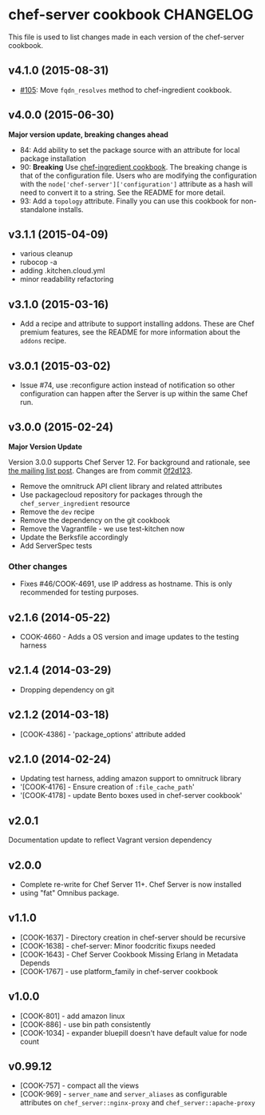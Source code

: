 # chef-server cookbook CHANGELOG

This file is used to list changes made in each version of the chef-server cookbook.

## v4.1.0 (2015-08-31)

- [#105](https://github.com/chef-cookbooks/chef-server): Move `fqdn_resolves` method to chef-ingredient cookbook.

## v4.0.0 (2015-06-30)

**Major version update, breaking changes ahead**

- 84: Add ability to set the package source with an attribute for local package installation
- 90: **Breaking** Use [chef-ingredient cookbook](https://supermarket.chef.io/cookbooks/chef-ingredient). The breaking change is that of the configuration file. Users who are modifying the configuration with the `node['chef-server']['configuration']` attribute as a hash will need to convert it to a string. See the README for more detail.
- 93: Add a `topology` attribute. Finally you can use this cookbook for non-standalone installs.

## v3.1.1 (2015-04-09)

- various cleanup
- rubocop -a
- adding .kitchen.cloud.yml
- minor readability refactoring

## v3.1.0 (2015-03-16)

- Add a recipe and attribute to support installing addons. These are Chef premium features, see the README for more information about the `addons` recipe.

## v3.0.1 (2015-03-02)

- Issue #74, use :reconfigure action instead of notification so other configuration can happen after the Server is up within the same Chef run.

## v3.0.0 (2015-02-24)

**Major Version Update**

Version 3.0.0 supports Chef Server 12. For background and rationale, see [the mailing list post](http://lists.opscode.com/sympa/arc/chef/2015-02/msg00351.html). Changes are from commit [0f2d123](https://github.com/chef-cookbooks/chef-server/commit/0f2d123ad9ebb40ac18fdabdeee2d66735604bbe).

- Remove the omnitruck API client library and related attributes
- Use packagecloud repository for packages through the `chef_server_ingredient` resource
- Remove the `dev` recipe
- Remove the dependency on the git cookbook
- Remove the Vagrantfile - we use test-kitchen now
- Update the Berksfile accordingly
- Add ServerSpec tests

### Other changes

- Fixes #46/COOK-4691, use IP address as hostname. This is only recommended for testing purposes.

## v2.1.6 (2014-05-22)

- COOK-4660 - Adds a OS version and image updates to the testing harness

## v2.1.4 (2014-03-29)

- Dropping dependency on git

## v2.1.2 (2014-03-18)

- [COOK-4386] - 'package_options' attribute added

## v2.1.0 (2014-02-24)

- Updating test harness, adding amazon support to omnitruck library
- '[COOK-4176] - Ensure creation of `:file_cache_path`'
- '[COOK-4178] - update Bento boxes used in chef-server cookbook'

## v2.0.1

Documentation update to reflect Vagrant version dependency

## v2.0.0

- Complete re-write for Chef Server 11+. Chef Server is now installed
- using "fat" Omnibus package.

## v1.1.0

- [COOK-1637] - Directory creation in chef-server should be recursive
- [COOK-1638] - chef-server: Minor foodcritic fixups needed
- [COOK-1643] - Chef Server Cookbook Missing Erlang in Metadata Depends
- [COOK-1767] - use platform_family in chef-server cookbook

## v1.0.0

- [COOK-801] - add amazon linux
- [COOK-886] - use bin path consistently
- [COOK-1034] - expander bluepill doesn't have default value for node count

## v0.99.12

- [COOK-757] - compact all the views
- [COOK-969] - `server_name` and `server_aliases` as configurable attributes on `chef_server::nginx-proxy` and `chef_server::apache-proxy`
